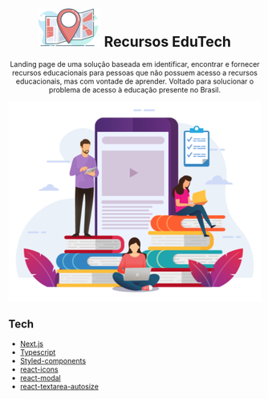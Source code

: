 <div align="center">
  <h1>
    <img src=".github/logo.svg" alt="Logo">
    Recursos EduTech
  </h1>
  <p>
    Landing page de uma solução baseada em identificar, encontrar e fornecer recursos educacionais para pessoas que não possuem acesso a recursos educacionais, mas com vontade de aprender. Voltado para solucionar o problema de acesso à educação presente no Brasil.
  </p>
  <img src=".github/cover.svg" alt="Cover">
</div>

## Tech

- [Next.js][next]
- [Typescript][typescript]
- [Styled-components][styled]
- [react-icons][react_icons]
- [react-modal][react_modal]
- [react-textarea-autosize][react_textarea]

[next]: https://nextjs.org
[typescript]: https://www.typescriptlang.org
[styled]: https://styled-components.com
[react_icons]: https://react-icons.github.io/react-icons
[react_modal]: https://www.npmjs.com/package/react-modal
[react_textarea]: https://www.npmjs.com/package/react-textarea-autosize
